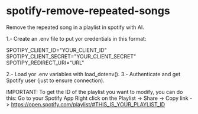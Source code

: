 # spotify-remove-repeated-songs
Remove the repeated song in a playlist in spotify with AI.

1.- Create an .env file to put yor credentials in this format:

SPOTIPY_CLIENT_ID="YOUR_CLIENT_ID" 
SPOTIPY_CLIENT_SECRET="YOUR_CLIENT_SECRET" 
SPOTIPY_REDIRECT_URI="URL"

2.- Load yor .env variables with load_dotenv(). 
3.- Authenticate and get Spotify user (just to ensure connection).

IMPORTANT: To get the ID of the playlist you want to modify, you can do this:
Go to your Spotify App
Right click on the Playlist -> Share -> Copy link -> https://open.spotify.com/playlist/#THIS_IS_YOUR_PLAYLIST_ID
